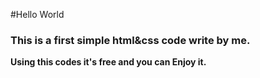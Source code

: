 #Hello World
### This is a first simple html&css code write by me. 
**Using this codes it's free and you can Enjoy it.**
